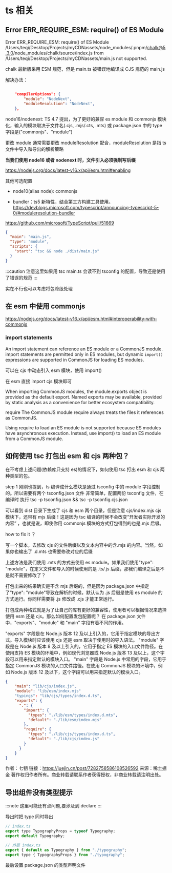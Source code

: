 # ts 相关

## Error ERR_REQUIRE_ESM: require() of ES Module

Error ERR_REQUIRE_ESM: require() of ES Module /Users/teqi/Desktop/Projects/myCDNassets/node_modules/.pnpm/chalk@5.3.0/node_modules/chalk/source/index.js from /Users/teqi/Desktop/Projects/myCDNassets/main.js not supported.

chalk 最新版采用 ESM 规范，但是 main.ts 被错误地编译成 CJS 规范的 main.js

解决办法：

```json title="tsconfig.json"

    "compilerOptions": {
        "module": "NodeNext",
        "moduleResolution": "NodeNext",
    },

```

node16/nodenext: TS 4.7 提出，为了更好的兼容 es module 和 commonjs 模块化，输入的模块取决于文件名(.cjs, .mjs/.cts, .mts) 或 package.json 中的 type 字段是("commonjs"、"module")

更改 module 通常需要更改 moduleResolution 配合，moduleResolution 是指 ts 文件中导入和导出的解析策略

**当我们使用 node16 或者 nodenext 时，文件引入必须强制写后缀**

https://nodejs.org/docs/latest-v16.x/api/esm.html#enabling

其他可选配置

- node10(alias node): commonjs

- bundler：ts5 新特性，结合第三方构建工具使用。
  https://devblogs.microsoft.com/typescript/announcing-typescript-5-0/#moduleresolution-bundler

https://github.com/microsoft/TypeScript/pull/51669

```json title="package.json"
{
  "main": "main.js",
  "type": "module",
  "scripts": {
    "start": "tsc && node ./dist/main.js"
  }
}
```

:::caution
注意这里如果用 tsc main.ts 会读不到 tsconfig 的配置，导致还是使用了错误的规范
:::

实在不行也可以考虑将包降级处理

## 在 esm 中使用 commonjs

https://nodejs.org/docs/latest-v16.x/api/esm.html#interoperability-with-commonjs

### import statements

An import statement can reference an ES module or a CommonJS module.
import statements are permitted only in ES modules,
but dynamic `import()` expressions are supported in CommonJS for loading ES modules.

可以在 cjs 中动态引入 esm 模块，使用 import()

在 esm 直接 import cjs 模块即可

When importing CommonJS modules, the module.exports object is provided as the default export. Named exports may be available, provided by static analysis as a convenience for better ecosystem compatibility.

require
The CommonJS module require always treats the files it references as CommonJS.

Using require to load an ES module is not supported because ES modules have asynchronous execution. Instead, use import() to load an ES module from a CommonJS module.

## 如何使用 tsc 打包出 esm 和 cjs 两种包？

在不考虑上述问题(依赖库只支持 es)的情况下，如何使用 tsc 打出 esm 和 cjs 两种类型的包。

step 1
刚刚也提到，ts 编译成什么模块是通过 tsconfig 中的 module 字段控制的。所以需要有两个 tsconfig.json 文件
非常简单，配置两份 tsconfig 文件，在编译时 执行
tsc -p tsconfig.json && tsc -p tsconfig.cjs.json

可以看到 dist 目录下生成了 cjs 和 esm 两个目录，但是注意 cjs/index.mjs cjs 模块下，还带有 mjs 后缀！这是因为 tsc 编译的时候不会改变“开发者实际开发的内容” ，也就是说，即使你用 commonjs 模块的方式打包得到的也是.mjs 后缀。

how to fix it ？

写一个脚本，去修改 cjs 的文件后缀以及文本内容中的含.mjs 的内容。当然，如果你也输出了 .d.mts 也需要修改对应的后缀

上述方法是我们使用 .mts 的方式去使用 es module。如果我们使用"type": "module"，在定义文件和导入的时候使用的是 .ts/.js 后缀，那我们编译之后是不是就不需要修改了？

打包出来的结果确实是不含 mjs 后缀的，但是因为 package.json 中指定了"type": "module"导致在解析的时候，默认认为 .js 后缀是使用 es module 的方式运行。你同样需要将 .js 修改成 .cjs 才能正常运行。

打包成两种格式就是为了让自己的库有更好的兼容性，使用者可以根据情况来选择使用 esm 还是 cjs。那么如何配置发包配置呢？
在 package.json 文件中，"exports"、"module" 和 "main" 字段有着不同的作用。

"exports" 字段是在 Node.js 版本 12 及以上引入的，它用于指定模块的导出方式。导入模块时应该使用 cjs 还是 esm 取决于使用时的导入语法。
"module" 字段是在 Node.js 版本 8 及以上引入的，它用于指定 ES 模块的入口文件路径。在使用支持 ES 模块的环境中，例如现代浏览器或 Node.js 版本 13 及以上，这个字段可以用来指定默认的模块入口。
"main" 字段是 Node.js 中常用的字段，它用于指定 CommonJS 模块的入口文件路径。在使用 CommonJS 模块的环境中，例如 Node.js 版本 12 及以下，这个字段可以用来指定默认的模块入口。

```json title="package.json"
{
    "main": "lib/cjs/index.js",
    "module": "lib/esm/index.mjs"
    "typings": "lib/cjs/types/index.d.ts",
    "exports": {
      ".": {
        "import": {
          "types": "./lib/esm/types/index.d.mts",
          "default": "./lib/esm/index.mjs"
        },
        "require": {
          "types": "./lib/cjs/types/index.d.ts",
          "default": "./lib/cjs/index.js"
        }
      }
    }
}


```

作者：七钥
链接：https://juejin.cn/post/7282758586108526592
来源：稀土掘金
著作权归作者所有。商业转载请联系作者获得授权，非商业转载请注明出处。

## 导出组件没有类型提示

:::note
这里可能还有点问题,要涉及到 declare
:::

导出时把 type 同时导出

```js
// index.ts
export type TypographyProps = typeof Typography;
export default Typography;
```

```js
// 外层 index.ts
export { default as Typography } from "./typography";
export type { TypographyProps } from "./typography";
```

最后设置 package.json 的类型声明文件
